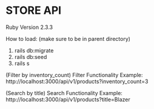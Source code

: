 # STORE API

Ruby Version 2.3.3

How to load: (make sure to be in parent directory)

1. rails db:migrate
2. rails db:seed
3. rails s

(Filter by inventory_count)
Filter Functionality Example: http://localhost:3000/api/v1/products?inventory_count=3

(Search by title)
Search Functionality Example: http://localhost:3000/api/v1/products?title=Blazer
